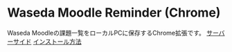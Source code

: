 # Waseda Moodle Reminder (Chrome)
Waseda Moodleの課題一覧をローカルPCに保存するChrome拡張です。
[サーバーサイド](https://github.com/HarrisonKawagoe3960X/kadai-reminder-server)
[インストール方法](https://oxynotes.com/?p=8856#:~:text=Extention%E3%82%92%E3%83%80%E3%82%A6%E3%83%B3%E3%83%AD%E3%83%BC%E3%83%89-,%E4%BD%9C%E6%88%90%E3%81%97%E3%81%9F%E6%A9%9F%E8%83%BD%E6%8B%A1%E5%BC%B5%E3%82%92Chrome%E3%81%AB%E8%AA%AD%E3%81%BF%E8%BE%BC%E3%82%80,%2F%E3%80%8D%E3%81%A8%E5%85%A5%E5%8A%9B%E3%81%97%E3%81%BE%E3%81%99%E3%80%82)
